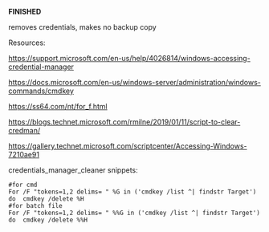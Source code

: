 **FINISHED**

removes credentials, makes no backup copy

Resources:

https://support.microsoft.com/en-us/help/4026814/windows-accessing-credential-manager

https://docs.microsoft.com/en-us/windows-server/administration/windows-commands/cmdkey

https://ss64.com/nt/for_f.html

https://blogs.technet.microsoft.com/rmilne/2019/01/11/script-to-clear-credman/

https://gallery.technet.microsoft.com/scriptcenter/Accessing-Windows-7210ae91

credentials_manager_cleaner snippets:

```batch
#for cmd
For /F "tokens=1,2 delims= " %G in ('cmdkey /list ^| findstr Target') do  cmdkey /delete %H
#for batch file
For /F "tokens=1,2 delims= " %%G in ('cmdkey /list ^| findstr Target') do  cmdkey /delete %%H
```
